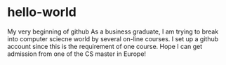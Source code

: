 # hello-world
My very beginning of github
As a business graduate, I am trying to break into computer sciecne world by several on-line courses.
I set up a github account since this is the requirement of one course.
Hope I can get admission from one of the CS master in Europe!
